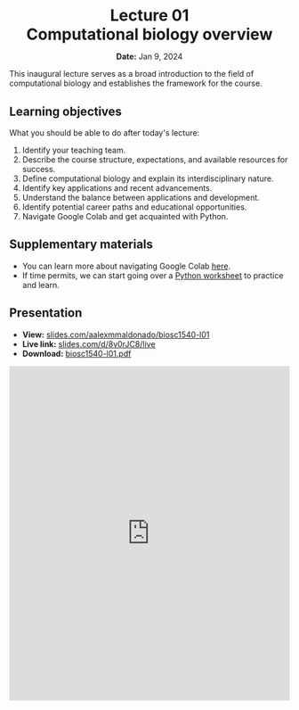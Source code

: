 <h1 style="margin-bottom: 0.4em; text-align: center;">
    <b>Lecture 01</b><br>
    Computational biology overview
</h1>
<p style="text-align: center;">
    <b>Date:</b> Jan 9, 2024
</p>

This inaugural lecture serves as a broad introduction to the field of computational biology and establishes the framework for the course.

## Learning objectives

What you should be able to do after today's lecture:

1.  Identify your teaching team.
2.  Describe the course structure, expectations, and available resources for success.
3.  Define computational biology and explain its interdisciplinary nature.
4.  Identify key applications and recent advancements.
5.  Understand the balance between applications and development.
6.  Identify potential career paths and educational opportunities.
7.  Navigate Google Colab and get acquainted with Python.

## Supplementary materials

-   You can learn more about navigating Google Colab [here](https://python.crumblearn.org/getting-started/colab/).
-   If time permits, we can start going over a [Python worksheet](./l01-worksheet.ipynb) to practice and learn.

## Presentation

-   **View:** [slides.com/aalexmmaldonado/biosc1540-l01](https://slides.com/aalexmmaldonado/biosc1540-l01)
-   **Live link:** [slides.com/d/8v0rJC8/live](https://slides.com/d/8v0rJC8/live)
-   **Download:** [biosc1540-l01.pdf](/lectures/01/biosc1540-l01.pdf)

<iframe src="https://slides.com/aalexmmaldonado/biosc1540-l01/embed?byline=hidden&share=hidden" width="100%" height="600" title="BIOSC 1540: Lecture 01" scrolling="no" frameborder="0" webkitallowfullscreen mozallowfullscreen allowfullscreen></iframe>
